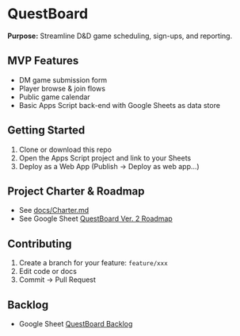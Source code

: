 # QuestBoard

**Purpose:** Streamline D&D game scheduling, sign-ups, and reporting.

## MVP Features
- DM game submission form
- Player browse & join flows
- Public game calendar
- Basic Apps Script back-end with Google Sheets as data store

## Getting Started
1. Clone or download this repo
2. Open the Apps Script project and link to your Sheets
3. Deploy as a Web App (Publish → Deploy as web app…)

## Project Charter & Roadmap
- See [docs/Charter.md](docs/Charter.md)
- See Google Sheet [QuestBoard Ver. 2 Roadmap](https://docs.google.com/document/d/13r8UJB6gG8K76UlDLQhNmE9vtA6pwGNAdo8oMHNQo44/edit?usp=sharing)

## Contributing
1. Create a branch for your feature: `feature/xxx`
2. Edit code or docs
3. Commit → Pull Request

## Backlog
 - Google Sheet [QuestBoard Backlog](https://docs.google.com/spreadsheets/d/1YQe3td5W9L21zy25wdWxLoIw9DO5a6k8-JLbcwnRbK8/edit?usp=sharing)

